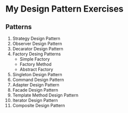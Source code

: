 # My Design Pattern Exercises

## Patterns

1. Strategy Design Pattern
2. Observer Design Pattern
3. Decarator Design Pattern
4. Factory Desing Patterns
    + Simple Factory
    + Factory Method
    + Abstract Factory
5. Singleton Design Pattern   
6. Command Design Pattern 
7. Adapter Design Pattern
8. Facade Design Pattern
9. Template Method Design Pattern
10. Iterator Design Pattern
11. Composite Design Pattern